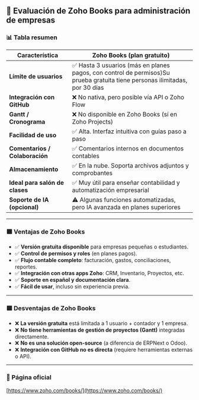 
## 📘 Evaluación de Zoho Books para administración de empresas

### 📊 Tabla resumen

| **Característica**                   | **Zoho Books (plan gratuito)** |
|--------------------------------------|-------------------------------|
| **Límite de usuarios**               | ✅ Hasta 3 usuarios (más en planes pagos, con control de permisos)Su prueba gratuita tiene personas ilimitadas, por 30 días|
| **Integración con GitHub**           | ❌ No nativa, pero posible vía API o Zoho Flow |
| **Gantt / Cronograma**               | ❌ No disponible en Zoho Books (sí en Zoho Projects) |
| **Facilidad de uso**                 | ✅ Alta. Interfaz intuitiva con guías paso a paso |
| **Comentarios / Colaboración**       | ✅ Comentarios internos en documentos contables |
| **Almacenamiento**                   | ✅ En la nube. Soporta archivos adjuntos y comprobantes |
| **Ideal para salón de clases**       | ✅ Muy útil para enseñar contabilidad y automatización empresarial |
| **Soporte de IA (opcional)**         | ⚠️ Algunas funciones automatizadas, pero IA avanzada en planes superiores |

---

### 🟩 Ventajas de Zoho Books

- ✅ **Versión gratuita disponible** para empresas pequeñas o estudiantes.
- ✅ **Control de permisos y roles** (en planes pagos).
- ✅ **Flujo contable completo**: facturación, gastos, conciliaciones, reportes.
- ✅ **Integración con otras apps Zoho**: CRM, Inventario, Proyectos, etc.
- ✅ **Soporte en español y documentación clara**.
- ✅ **Fácil de usar**, incluso sin experiencia previa.

---

### 🟥 Desventajas de Zoho Books

- ❌ **La versión gratuita** está limitada a 1 usuario + contador y 1 empresa.
- ❌ **No tiene herramientas de gestión de proyectos (Gantt)** integradas directamente.
- ❌ **No es una solución open-source** (a diferencia de ERPNext o Odoo).
- ❌ **Integración con GitHub no es directa** (requiere herramientas externas o API).

---

### 🔗 Página oficial

[https://www.zoho.com/books/](https://www.zoho.com/books/)
